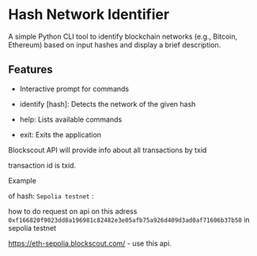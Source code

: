 # Hash Network Identifier

A simple Python CLI tool to identify blockchain networks (e.g., Bitcoin, Ethereum) based on input hashes and display a brief description.

## Features

* Interactive prompt for commands

* identify [hash]: Detects the network of the given hash

* help: Lists available commands

* exit: Exits the application



Blockscout API will provide info about all transactions by txid

transaction id is txid.

Example

of hash: `Sepolia testnet` :

how to do request on api on this adress `0xf166820f9023dd8a196981c82482e3e05afb75a926d409d3ad0af71606b37b50` in sepolia testnet

https://eth-sepolia.blockscout.com/   - use this api.
